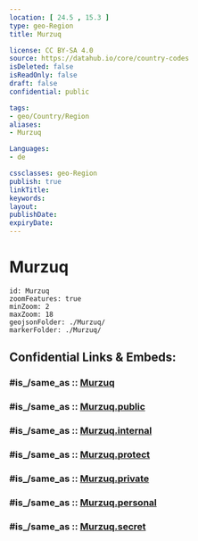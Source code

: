 ```yaml
---
location: [ 24.5 , 15.3 ] 
type: geo-Region
title: Murzuq

license: CC BY-SA 4.0
source: https://datahub.io/core/country-codes
isDeleted: false
isReadOnly: false
draft: false
confidential: public

tags:
- geo/Country/Region
aliases:
- Murzuq

Languages:
- de

cssclasses: geo-Region
publish: true
linkTitle: 
keywords: 
layout: 
publishDate: 
expiryDate: 
---
```


# Murzuq

```leaflet
id: Murzuq
zoomFeatures: true 
minZoom: 2 
maxZoom: 18
geojsonFolder: ./Murzuq/
markerFolder: ./Murzuq/
```


## Confidential Links & Embeds: 

### #is_/same_as :: [Murzuq](/_Standards/Earth/Continent/Africa/Africa~North/Libya/Districs~Libya/Murzuq.md) 

### #is_/same_as :: [Murzuq.public](/_public/Earth/Continent/Africa/Africa~North/Libya/Districs~Libya/Murzuq.public.md) 

### #is_/same_as :: [Murzuq.internal](/_internal/Earth/Continent/Africa/Africa~North/Libya/Districs~Libya/Murzuq.internal.md) 

### #is_/same_as :: [Murzuq.protect](/_protect/Earth/Continent/Africa/Africa~North/Libya/Districs~Libya/Murzuq.protect.md) 

### #is_/same_as :: [Murzuq.private](/_private/Earth/Continent/Africa/Africa~North/Libya/Districs~Libya/Murzuq.private.md) 

### #is_/same_as :: [Murzuq.personal](/_personal/Earth/Continent/Africa/Africa~North/Libya/Districs~Libya/Murzuq.personal.md) 

### #is_/same_as :: [Murzuq.secret](/_secret/Earth/Continent/Africa/Africa~North/Libya/Districs~Libya/Murzuq.secret.md)

